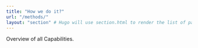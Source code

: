 ```yaml
---
title: "How we do it?"
url: "/methods/"
layout: "section" # Hugo will use section.html to render the list of pages
---
```


Overview of all Capabilities.
